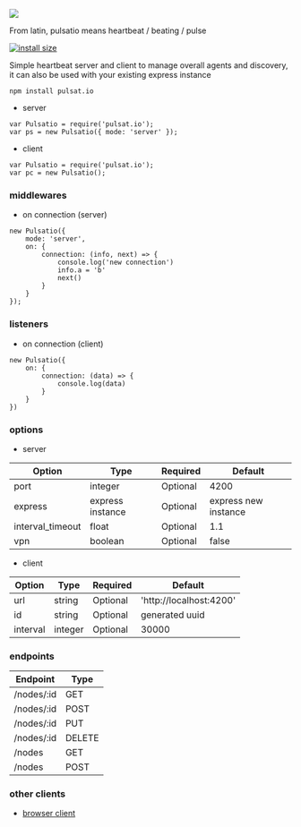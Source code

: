 <img src="https://github.com/roquef/pulsat.io/blob/master/pulsat.io.png?raw=true"></img>

From latin, pulsatio means heartbeat / beating / pulse

[![install size](https://packagephobia.now.sh/badge?p=pulsat.io)](https://packagephobia.now.sh/result?p=pulsat.io)


Simple heartbeat server and client to manage overall agents and discovery, it can also be used with your existing express instance

```
npm install pulsat.io
```

- server
```
var Pulsatio = require('pulsat.io');
var ps = new Pulsatio({ mode: 'server' });
```

- client 
```
var Pulsatio = require('pulsat.io');
var pc = new Pulsatio();
```

### middlewares
- on connection (server)
```
new Pulsatio({
    mode: 'server',
    on: {
        connection: (info, next) => {
            console.log('new connection')
            info.a = 'b'
            next()
        }
    }
});
```

### listeners
- on connection (client)
```
new Pulsatio({
    on: {
        connection: (data) => {
            console.log(data)
        }
    }
})
```

### options 
- server

| Option  | Type | Required | Default |
| ------------- | ------------- | ------------- | ------------- |
| port  | integer  | Optional | 4200 |
| express | express instance  | Optional | express new instance |
| interval_timeout | float  | Optional | 1.1 |
| vpn | boolean  | Optional | false |

- client

| Option  | Type | Required | Default |
| ------------- | ------------- | ------------- | ------------- |
| url  | string  | Optional | 'http://localhost:4200' |
| id  | string  | Optional | generated uuid |
| interval | integer | Optional | 30000 |


### endpoints

| Endpoint | Type |
| ------------- | ------------- |
| /nodes/:id | GET |
| /nodes/:id | POST |
| /nodes/:id | PUT |
| /nodes/:id | DELETE |
| /nodes | GET |
| /nodes | POST |

### other clients
- [browser client](https://github.com/roquef/pulsat.io-js)
